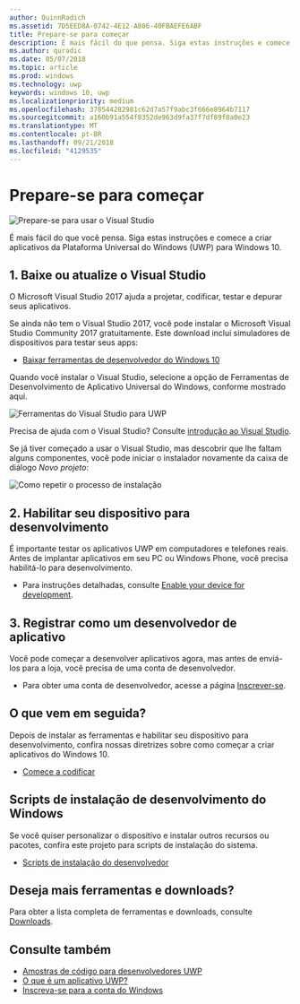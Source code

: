 ```yaml
---
author: QuinnRadich
ms.assetid: 7D5EED8A-0742-4E12-A806-40FBAEFE6ABF
title: Prepare-se para começar
description: É mais fácil do que pensa. Siga estas instruções e comece a criar aplicativos da Plataforma Universal do Windows (UWP) para Windows 10.
ms.author: quradic
ms.date: 05/07/2018
ms.topic: article
ms.prod: windows
ms.technology: uwp
keywords: windows 10, uwp
ms.localizationpriority: medium
ms.openlocfilehash: 378544282981c62d7a57f9abc3f666e8964b7117
ms.sourcegitcommit: a160b91a554f8352de963d9fa37f7df89f8a0e23
ms.translationtype: MT
ms.contentlocale: pt-BR
ms.lasthandoff: 09/21/2018
ms.locfileid: "4129535"
---
```

# <a name="get-set-up"></a>Prepare-se para começar

![Prepare-se para usar o Visual Studio](images/VisualStudio2017Hero_ImageXL-LG.png)

É mais fácil do que você pensa. Siga estas instruções e comece a criar aplicativos da Plataforma Universal do Windows (UWP) para Windows 10.

## <a name="1-download-or-update-visual-studio"></a>1. Baixe ou atualize o Visual Studio

O Microsoft Visual Studio 2017 ajuda a projetar, codificar, testar e depurar seus aplicativos.

Se ainda não tem o Visual Studio 2017, você pode instalar o Microsoft Visual Studio Community 2017 gratuitamente. Este download inclui simuladores de dispositivos para testar seus apps:

-   [Baixar ferramentas de desenvolvedor do Windows 10](https://go.microsoft.com/fwlink/p/?LinkID=534189)

Quando você instalar o Visual Studio, selecione a opção de Ferramentas de Desenvolvimento de Aplicativo Universal do Windows, conforme mostrado aqui.

![Ferramentas do Visual Studio para UWP](images/vs-2017-community-setup.png)

Precisa de ajuda com o Visual Studio? Consulte [introdução ao Visual Studio](https://www.visualstudio.com/vs/getting-started).

Se já tiver começado a usar o Visual Studio, mas descobrir que lhe faltam alguns componentes, você pode iniciar o instalador novamente da caixa de diálogo *Novo projeto*:

   ![Como repetir o processo de instalação](images/win10-cs-install.png)


## <a name="2-enable-your-device-for-development"></a>2. Habilitar seu dispositivo para desenvolvimento

É importante testar os aplicativos UWP em computadores e telefones reais. Antes de implantar aplicativos em seu PC ou Windows Phone, você precisa habilitá-lo para desenvolvimento.

-   Para instruções detalhadas, consulte [Enable your device for development](enable-your-device-for-development.md).

## <a name="3-register-as-an-app-developer"></a>3. Registrar como um desenvolvedor de aplicativo

Você pode começar a desenvolver aplicativos agora, mas antes de enviá-los para a loja, você precisa de uma conta de desenvolvedor.

-   Para obter uma conta de desenvolvedor, acesse a página [Inscrever-se](sign-up.md).

## <a name="whats-next"></a>O que vem em seguida?

Depois de instalar as ferramentas e habilitar seu dispositivo para desenvolvimento, confira nossas diretrizes sobre como começar a criar aplicativos do Windows 10.

-   [Comece a codificar](create-uwp-apps.md)

## <a name="windows-development-setup-scripts"></a>Scripts de instalação de desenvolvimento do Windows

Se você quiser personalizar o dispositivo e instalar outros recursos ou pacotes, confira este projeto para scripts de instalação do sistema.

- [Scripts de instalação do desenvolvedor](https://github.com/Microsoft/windows-dev-box-setup-scripts)

## <a name="want-more-tools-and-downloads"></a>Deseja mais ferramentas e downloads?

Para obter a lista completa de ferramentas e downloads, consulte [Downloads](http://go.microsoft.com/fwlink/p/?linkid=285935).

## <a name="see-also"></a>Consulte também

* [Amostras de código para desenvolvedores UWP](https://developer.microsoft.com/windows/samples)
* [O que é um aplicativo UWP?](universal-application-platform-guide.md)
* [Inscreva-se para a conta do Windows](sign-up.md)
